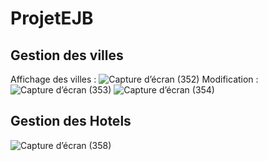 # ProjetEJB
## Gestion des villes
Affichage des villes :
![Capture d’écran (352)](https://github.com/Nouhaila25/EJB/assets/116907282/8539ede9-b871-4bdf-bd29-4fdbc312e8bd)
Modification :
![Capture d’écran (353)](https://github.com/Nouhaila25/EJB/assets/116907282/a4035426-d9af-4486-bb0b-564f3cda0622)
![Capture d’écran (354)](https://github.com/Nouhaila25/EJB/assets/116907282/dbb2ac7d-e27d-4cdf-a515-beaef44a55b2)

## Gestion des Hotels
![Capture d’écran (358)](https://github.com/Nouhaila25/ProjetEJB/assets/116907282/2061205b-433c-4c30-a6b1-9ffa56396dda)

